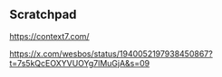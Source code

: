 ## Scratchpad

https://context7.com/

https://x.com/wesbos/status/1940052197938450867?t=7s5kQcEOXYVUOYg7lMuGjA&s=09
